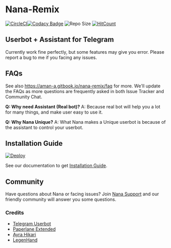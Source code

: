 # Nana-Remix

[![CircleCI](https://circleci.com/gh/pokurt/Nana-Remix.svg?style=svg)](https://circleci.com/gh/pokurt/Nana-Remix)[![Codacy Badge](https://app.codacy.com/project/badge/Grade/60a0afaac7e74c309b4b21178b7338cf)](https://www.codacy.com/manual/AmaanAhmed/Nana-Bot?utm_source=github.com&amp;utm_medium=referral&amp;utm_content=pokurt/Nana-Bot&amp;utm_campaign=Badge_Grade) ![Repo Size](https://img.shields.io/github/repo-size/pokurt/Nana-Remix) [![HitCount](http://hits.dwyl.com/pokurt/Nana-Remix.svg)](http://hits.dwyl.com/pokurt/Nana-Remix)

## Userbot + Assistant for Telegram

Currently work fine perfectly, but some features may give you error. Please report a bug to me if you facing any issues.

## FAQs
See also https://aman-a.gitbook.io/nana-remix/faq for more. We'll update the FAQs as more questions are
frequently asked in both Issue Tracker and Community Chat.

**Q: Why need Assistant (Real bot)?**
A: Because real bot will help you a lot for many things, and make user easy to use it.

**Q: Why Nana Unique?**
A: What Nana makes a Unique userbot is because of the assistant to control your userbot.

## Installation Guide

[![Deploy](https://www.herokucdn.com/deploy/button.svg)](https://heroku.com/deploy)

See our documentation to get [Installation Guide](https://aman-a.gitbook.io/nana-remix).

## Community

Have questions about Nana or facing issues? Join [Nana Support](https://t.me/NanaBotSupport) and our friendly
community will answer you some questions.

### Credits

- [Telegram Userbot](https://github.com/RaphielGang/Telegram-UserBot)
- [Paperlane Extended](https://github.com/AvinashReddy3108/PaperplaneExtended)
- [Ayra Hikari](https://github.com/AyraHikari)
- [LegenHand](https://github.com/legenhand)